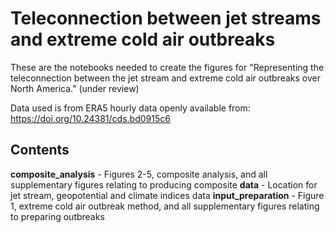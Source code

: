# Teleconnection between jet streams and extreme cold air outbreaks

These are the notebooks needed to create the figures for "Representing the teleconnection between the jet stream and extreme cold air outbreaks over North America." (under review)

Data used is from ERA5 hourly data openly available from: https://doi.org/10.24381/cds.bd0915c6

## Contents

**composite_analysis** - Figures 2-5, composite analysis, and all supplementary figures relating to producing composite
**data** - Location for jet stream, geopotential and climate indices data
**input_preparation** - Figure 1, extreme cold air outbreak method, and all supplementary figures relating to preparing outbreaks
